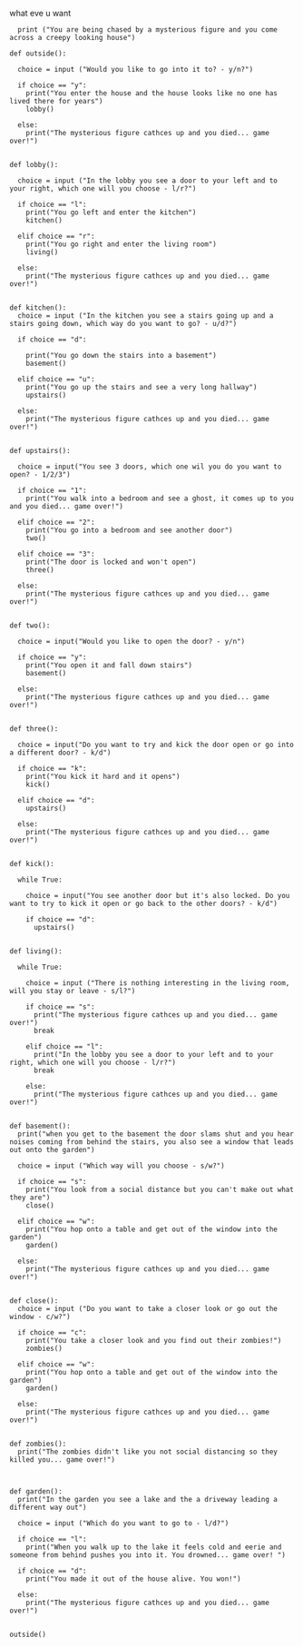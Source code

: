 what eve u want
    
      print ("You are being chased by a mysterious figure and you come across a creepy looking house")

    def outside():

      choice = input ("Would you like to go into it to? - y/n?")

      if choice == "y":
        print("You enter the house and the house looks like no one has lived there for years")
        lobby() 

      else:
        print("The mysterious figure cathces up and you died... game over!")


    def lobby():

      choice = input ("In the lobby you see a door to your left and to your right, which one will you choose - l/r?")

      if choice == "l":
        print("You go left and enter the kitchen")
        kitchen()

      elif choice == "r":
        print("You go right and enter the living room")
        living()

      else:
        print("The mysterious figure cathces up and you died... game over!")


    def kitchen():
      choice = input ("In the kitchen you see a stairs going up and a stairs going down, which way do you want to go? - u/d?")

      if choice == "d":

        print("You go down the stairs into a basement")
        basement()

      elif choice == "u":
        print("You go up the stairs and see a very long hallway")
        upstairs()

      else:
        print("The mysterious figure cathces up and you died... game over!")


    def upstairs():

      choice = input("You see 3 doors, which one wil you do you want to open? - 1/2/3")

      if choice == "1":
        print("You walk into a bedroom and see a ghost, it comes up to you and you died... game over!")

      elif choice == "2":
        print("You go into a bedroom and see another door")
        two()

      elif choice == "3":
        print("The door is locked and won't open")
        three()

      else:
        print("The mysterious figure cathces up and you died... game over!")


    def two():

      choice = input("Would you like to open the door? - y/n")

      if choice == "y":
        print("You open it and fall down stairs")
        basement()

      else:
        print("The mysterious figure cathces up and you died... game over!")


    def three():

      choice = input("Do you want to try and kick the door open or go into a different door? - k/d")

      if choice == "k":
        print("You kick it hard and it opens")
        kick()

      elif choice == "d":
        upstairs()

      else:
        print("The mysterious figure cathces up and you died... game over!")


    def kick():

      while True:

        choice = input("You see another door but it's also locked. Do you want to try to kick it open or go back to the other doors? - k/d")

        if choice == "d":
          upstairs()


    def living():

      while True:

        choice = input ("There is nothing interesting in the living room, will you stay or leave - s/l?")

        if choice == "s":
          print("The mysterious figure cathces up and you died... game over!")
          break

        elif choice == "l":
          print("In the lobby you see a door to your left and to your right, which one will you choose - l/r?")
          break

        else:
          print("The mysterious figure cathces up and you died... game over!")


    def basement():
      print("when you get to the basement the door slams shut and you hear noises coming from behind the stairs, you also see a window that leads out onto the garden")

      choice = input ("Which way will you choose - s/w?")

      if choice == "s":
        print("You look from a social distance but you can't make out what they are")
        close()

      elif choice == "w":
        print("You hop onto a table and get out of the window into the garden")
        garden()

      else:
        print("The mysterious figure cathces up and you died... game over!")


    def close():
      choice = input ("Do you want to take a closer look or go out the window - c/w?")

      if choice == "c":
        print("You take a closer look and you find out their zombies!")
        zombies()

      elif choice == "w":
        print("You hop onto a table and get out of the window into the garden")
        garden()

      else:
        print("The mysterious figure cathces up and you died... game over!")


    def zombies():
      print("The zombies didn't like you not social distancing so they killed you... game over!")



    def garden():
      print("In the garden you see a lake and the a driveway leading a different way out")

      choice = input ("Which do you want to go to - l/d?")

      if choice == "l":
        print("When you walk up to the lake it feels cold and eerie and someone from behind pushes you into it. You drowned... game over! ")

      if choice == "d":
        print("You made it out of the house alive. You won!")

      else:
        print("The mysterious figure cathces up and you died... game over!")


    outside()
